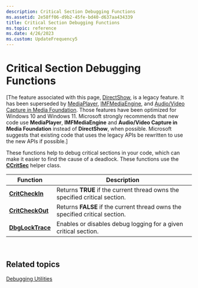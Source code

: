```yaml
---
description: Critical Section Debugging Functions
ms.assetid: 2e58ff06-d9b2-45fe-bd40-d637aa434339
title: Critical Section Debugging Functions
ms.topic: reference
ms.date: 4/26/2023
ms.custom: UpdateFrequency5
---
```


# Critical Section Debugging Functions

\[The feature associated with this page, [DirectShow](/windows/win32/directshow/directshow), is a legacy feature. It has been superseded by [MediaPlayer](/uwp/api/Windows.Media.Playback.MediaPlayer), [IMFMediaEngine](/windows/win32/api/mfmediaengine/nn-mfmediaengine-imfmediaengine), and [Audio/Video Capture in Media Foundation](/windows/win32/medfound/audio-video-capture-in-media-foundation). Those features have been optimized for Windows 10 and Windows 11. Microsoft strongly recommends that new code use **MediaPlayer**, **IMFMediaEngine** and **Audio/Video Capture in Media Foundation** instead of **DirectShow**, when possible. Microsoft suggests that existing code that uses the legacy APIs be rewritten to use the new APIs if possible.\]

These functions help to debug critical sections in your code, which can make it easier to find the cause of a deadlock. These functions use the [**CCritSec**](ccritsec.md) helper class.



| Function                             | Description                                                                  |
|--------------------------------------|------------------------------------------------------------------------------|
| [**CritCheckIn**](critcheckin.md)   | Returns **TRUE** if the current thread owns the specified critical section.  |
| [**CritCheckOut**](critcheckout.md) | Returns **FALSE** if the current thread owns the specified critical section. |
| [**DbgLockTrace**](dbglocktrace.md) | Enables or disables debug logging for a given critical section.              |



 

## Related topics

<dl> <dt>

[Debugging Utilities](debugging-utilities.md)
</dt> </dl>

 

 



